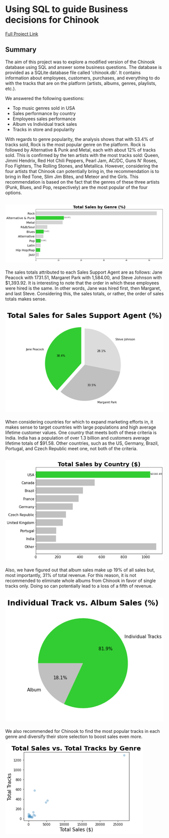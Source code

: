# Using SQL to guide Business decisions for Chinook

[Full Project Link](https://github.com/OlaOlagunju/SQL_Business_Project/blob/main/Full%20Project%20-%20Data%20Analysis%20using%20SQL%20to%20guide%20Business%20decisions%20for%20Chinook.ipynb)

## Summary
The aim of this project was to explore a modified version of the Chinook database using SQL and answer some business questions. The database is provided as a SQLite database file called 'chinook.db'. It contains information about employees, customers, purchases, and everything to do with the tracks that are on the platform (artists, albums, genres, playlists, etc.).

We answered the following questions:
- Top music genres sold in USA
- Sales performance by country
- Employees sales performance
- Album vs Individual track sales
- Tracks in store and popularity

With regards to genre popularity, the analysis shows that with 53.4% of tracks sold, Rock is the most popular genre on the platform. Rock is followed by Alternative & Punk and Metal, each with about 12% of tracks sold. This is confirmed by the ten artists with the most tracks sold: Queen, Jimmi Hendrix, Red Hot Chili Peppers, Pearl Jam, AC/DC, Guns N' Roses, Foo Fighters, The Rolling Stones, and Metallica. However, considering the four artists that Chinook can potentially bring in, the recommendation is to bring in Red Tone, Slim Jim Bites, and Meteor and the Girls. This recommendation is based on the fact that the genres of these three artists (Punk, Blues, and Pop, respectively) are the most popular of the four options.

![](https://github.com/OlaOlagunju/SQL_Business_Project/blob/main/fig_1.png)
-------------------------------------------------------------------------------

The sales totals attributed to each Sales Support Agent are as follows: Jane Peacock with 1731.51, Margaret Park with 1,584.00, and Steve Johnson with $1,393.92. It is interesting to note that the order in which these employees were hired is the same. In other words, Jane was hired first, then Margaret, and last Steve. Considering this, the sales totals, or rather, the order of sales totals makes sense.

![](https://github.com/OlaOlagunju/SQL_Business_Project/blob/main/fig_2.png)
-------------------------------------------------------------------------------

When considering countries for which to expand marketing efforts in, it makes sense to target countries with large populations and high average lifetime customer values. One country that meets both of these criteria is India. India has a population of over 1.3 billion and customers average lifetime totals of $91.58. Other countries, such as the US, Germany, Brazil, Portugal, and Czech Republic meet one, not both of the criteria.

![](https://github.com/OlaOlagunju/SQL_Business_Project/blob/main/fig_3.png)
-------------------------------------------------------------------------------

Also, we have figured out that album sales make up 19% of all sales but, most importantly, 31% of total revenue. For this reason, it is not recommended to eliminate whole albums from Chinook in favor of single tracks only. Doing so can potentially lead to a loss of a fifth of revenue.

![](https://github.com/OlaOlagunju/SQL_Business_Project/blob/main/fig_4.png)
-------------------------------------------------------------------------------

We also recommended for Chinook to find the most popular tracks in each genre and diversify their store selection to boost sales even more.

![](https://github.com/OlaOlagunju/SQL_Business_Project/blob/main/fig_5.png)
